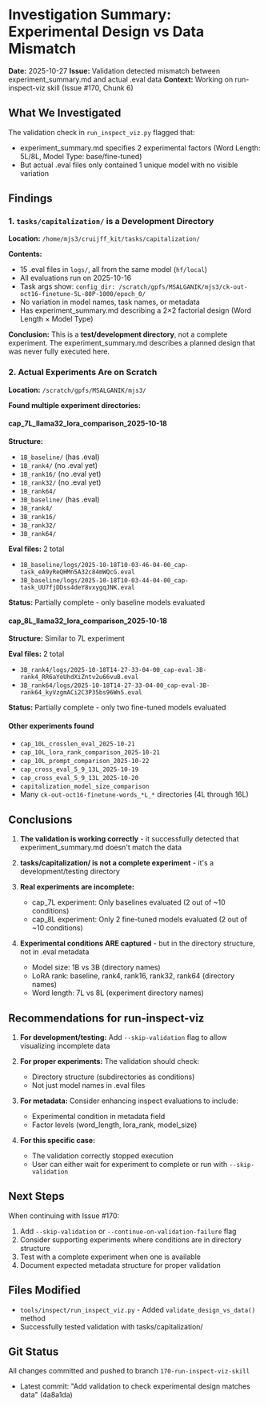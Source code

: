 # Investigation Summary: Experimental Design vs Data Mismatch

**Date:** 2025-10-27
**Issue:** Validation detected mismatch between experiment_summary.md and actual .eval data
**Context:** Working on run-inspect-viz skill (Issue #170, Chunk 6)

## What We Investigated

The validation check in `run_inspect_viz.py` flagged that:
- experiment_summary.md specifies 2 experimental factors (Word Length: 5L/8L, Model Type: base/fine-tuned)
- But actual .eval files only contained 1 unique model with no visible variation

## Findings

### 1. `tasks/capitalization/` is a Development Directory

**Location:** `/home/mjs3/cruijff_kit/tasks/capitalization/`

**Contents:**
- 15 .eval files in `logs/`, all from the same model (`hf/local`)
- All evaluations run on 2025-10-16
- Task args show: `config_dir: /scratch/gpfs/MSALGANIK/mjs3/ck-out-oct16-finetune-5L-80P-1000/epoch_0/`
- No variation in model names, task names, or metadata
- Has experiment_summary.md describing a 2×2 factorial design (Word Length × Model Type)

**Conclusion:** This is a **test/development directory**, not a complete experiment. The experiment_summary.md describes a planned design that was never fully executed here.

### 2. Actual Experiments Are on Scratch

**Location:** `/scratch/gpfs/MSALGANIK/mjs3/`

**Found multiple experiment directories:**

#### cap_7L_llama32_lora_comparison_2025-10-18
**Structure:**
- `1B_baseline/` (has .eval)
- `1B_rank4/` (no .eval yet)
- `1B_rank16/` (no .eval yet)
- `1B_rank32/` (no .eval yet)
- `1B_rank64/`
- `3B_baseline/` (has .eval)
- `3B_rank4/`
- `3B_rank16/`
- `3B_rank32/`
- `3B_rank64/`

**Eval files:** 2 total
- `1B_baseline/logs/2025-10-18T10-03-46-04-00_cap-task_eA9yReQHMn5A32c84mWQcG.eval`
- `3B_baseline/logs/2025-10-18T10-03-44-04-00_cap-task_UU7fjDDss4deY8vxygqJNK.eval`

**Status:** Partially complete - only baseline models evaluated

#### cap_8L_llama32_lora_comparison_2025-10-18
**Structure:** Similar to 7L experiment

**Eval files:** 2 total
- `3B_rank4/logs/2025-10-18T14-27-33-04-00_cap-eval-3B-rank4_RR6aYeUhdXiZntv2u66vuB.eval`
- `3B_rank64/logs/2025-10-18T14-27-33-04-00_cap-eval-3B-rank64_kyVzgmACi2C3P35bs96Wn5.eval`

**Status:** Partially complete - only two fine-tuned models evaluated

#### Other experiments found
- `cap_10L_crosslen_eval_2025-10-21`
- `cap_10L_lora_rank_comparison_2025-10-21`
- `cap_10L_prompt_comparison_2025-10-22`
- `cap_cross_eval_5_9_13L_2025-10-19`
- `cap_cross_eval_5_9_13L_2025-10-20`
- `capitalization_model_size_comparison`
- Many `ck-out-oct16-finetune-words_*L_*` directories (4L through 16L)

## Conclusions

1. **The validation is working correctly** - it successfully detected that experiment_summary.md doesn't match the data

2. **tasks/capitalization/ is not a complete experiment** - it's a development/testing directory

3. **Real experiments are incomplete:**
   - cap_7L experiment: Only baselines evaluated (2 out of ~10 conditions)
   - cap_8L experiment: Only 2 fine-tuned models evaluated (2 out of ~10 conditions)

4. **Experimental conditions ARE captured** - but in the directory structure, not in .eval metadata
   - Model size: 1B vs 3B (directory names)
   - LoRA rank: baseline, rank4, rank16, rank32, rank64 (directory names)
   - Word length: 7L vs 8L (experiment directory names)

## Recommendations for run-inspect-viz

1. **For development/testing:** Add `--skip-validation` flag to allow visualizing incomplete data

2. **For proper experiments:** The validation should check:
   - Directory structure (subdirectories as conditions)
   - Not just model names in .eval files

3. **For metadata:** Consider enhancing inspect evaluations to include:
   - Experimental condition in metadata field
   - Factor levels (word_length, lora_rank, model_size)

4. **For this specific case:**
   - The validation correctly stopped execution
   - User can either wait for experiment to complete or run with `--skip-validation`

## Next Steps

When continuing with Issue #170:
1. Add `--skip-validation` or `--continue-on-validation-failure` flag
2. Consider supporting experiments where conditions are in directory structure
3. Test with a complete experiment when one is available
4. Document expected metadata structure for proper validation

## Files Modified

- `tools/inspect/run_inspect_viz.py` - Added `validate_design_vs_data()` method
- Successfully tested validation with tasks/capitalization/

## Git Status

All changes committed and pushed to branch `170-run-inspect-viz-skill`
- Latest commit: "Add validation to check experimental design matches data" (4a8a1da)
